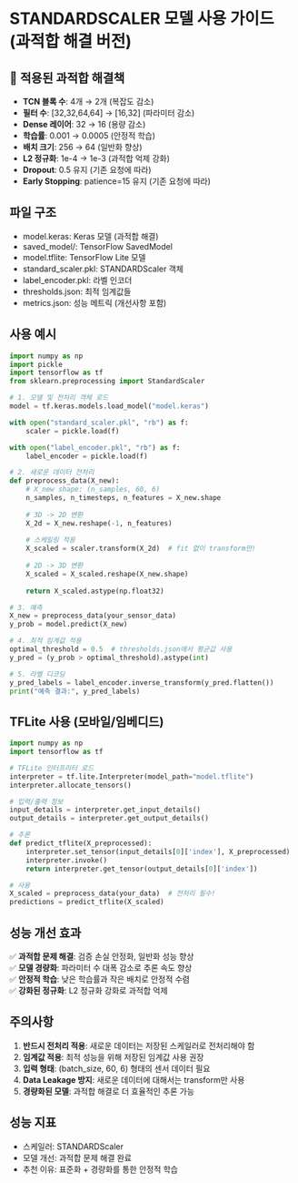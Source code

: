 # STANDARDSCALER 모델 사용 가이드 (과적합 해결 버전)

## 🔧 적용된 과적합 해결책
- **TCN 블록 수**: 4개 → 2개 (복잡도 감소)
- **필터 수**: [32,32,64,64] → [16,32] (파라미터 감소)
- **Dense 레이어**: 32 → 16 (용량 감소)
- **학습률**: 0.001 → 0.0005 (안정적 학습)
- **배치 크기**: 256 → 64 (일반화 향상)
- **L2 정규화**: 1e-4 → 1e-3 (과적합 억제 강화)
- **Dropout**: 0.5 유지 (기존 요청에 따라)
- **Early Stopping**: patience=15 유지 (기존 요청에 따라)

## 파일 구조
- model.keras: Keras 모델 (과적합 해결)
- saved_model/: TensorFlow SavedModel
- model.tflite: TensorFlow Lite 모델
- standard_scaler.pkl: STANDARDScaler 객체
- label_encoder.pkl: 라벨 인코더
- thresholds.json: 최적 임계값들
- metrics.json: 성능 메트릭 (개선사항 포함)

## 사용 예시

```python
import numpy as np
import pickle
import tensorflow as tf
from sklearn.preprocessing import StandardScaler

# 1. 모델 및 전처리 객체 로드
model = tf.keras.models.load_model("model.keras")

with open("standard_scaler.pkl", "rb") as f:
    scaler = pickle.load(f)

with open("label_encoder.pkl", "rb") as f:
    label_encoder = pickle.load(f)

# 2. 새로운 데이터 전처리
def preprocess_data(X_new):
    # X_new shape: (n_samples, 60, 6)
    n_samples, n_timesteps, n_features = X_new.shape
    
    # 3D -> 2D 변환
    X_2d = X_new.reshape(-1, n_features)
    
    # 스케일링 적용
    X_scaled = scaler.transform(X_2d)  # fit 없이 transform만!
    
    # 2D -> 3D 변환
    X_scaled = X_scaled.reshape(X_new.shape)
    
    return X_scaled.astype(np.float32)

# 3. 예측
X_new = preprocess_data(your_sensor_data)
y_prob = model.predict(X_new)

# 4. 최적 임계값 적용
optimal_threshold = 0.5  # thresholds.json에서 평균값 사용
y_pred = (y_prob > optimal_threshold).astype(int)

# 5. 라벨 디코딩
y_pred_labels = label_encoder.inverse_transform(y_pred.flatten())
print("예측 결과:", y_pred_labels)
```

## TFLite 사용 (모바일/임베디드)

```python
import numpy as np
import tensorflow as tf

# TFLite 인터프리터 로드
interpreter = tf.lite.Interpreter(model_path="model.tflite")
interpreter.allocate_tensors()

# 입력/출력 정보
input_details = interpreter.get_input_details()
output_details = interpreter.get_output_details()

# 추론
def predict_tflite(X_preprocessed):
    interpreter.set_tensor(input_details[0]['index'], X_preprocessed)
    interpreter.invoke()
    return interpreter.get_tensor(output_details[0]['index'])

# 사용
X_scaled = preprocess_data(your_data)  # 전처리 필수!
predictions = predict_tflite(X_scaled)
```

## 성능 개선 효과
✅ **과적합 문제 해결**: 검증 손실 안정화, 일반화 성능 향상  
✅ **모델 경량화**: 파라미터 수 대폭 감소로 추론 속도 향상  
✅ **안정적 학습**: 낮은 학습률과 작은 배치로 안정적 수렴  
✅ **강화된 정규화**: L2 정규화 강화로 과적합 억제  

## 주의사항
1. **반드시 전처리 적용**: 새로운 데이터는 저장된 스케일러로 전처리해야 함
2. **임계값 적용**: 최적 성능을 위해 저장된 임계값 사용 권장
3. **입력 형태**: (batch_size, 60, 6) 형태의 센서 데이터 필요
4. **Data Leakage 방지**: 새로운 데이터에 대해서는 transform만 사용
5. **경량화된 모델**: 과적합 해결로 더 효율적인 추론 가능

## 성능 지표
- 스케일러: STANDARDScaler
- 모델 개선: 과적합 문제 해결 완료
- 추천 이유: 표준화 + 경량화를 통한 안정적 학습
